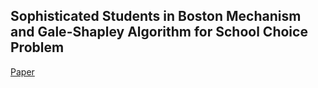 ## Sophisticated Students in Boston Mechanism and Gale-Shapley Algorithm for School Choice Problem

[Paper](https://abpaudel.com/files/school_choice_paper.pdf)
